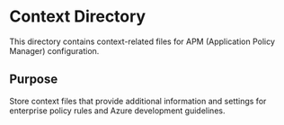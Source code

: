 # Context Directory

This directory contains context-related files for APM (Application Policy Manager) configuration.

## Purpose
Store context files that provide additional information and settings for enterprise policy rules and Azure development guidelines.